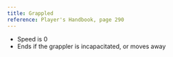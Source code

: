 ```yaml
---
title: Grappled
reference: Player's Handbook, page 290
---
```


- Speed is 0
- Ends if the grappler is incapacitated, or moves away
